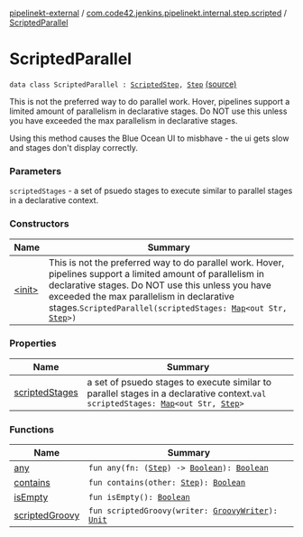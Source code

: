 [pipelinekt-external](../../index.md) / [com.code42.jenkins.pipelinekt.internal.step.scripted](../index.md) / [ScriptedParallel](./index.md)

# ScriptedParallel

`data class ScriptedParallel : `[`ScriptedStep`](../../com.code42.jenkins.pipelinekt.core.step/-scripted-step/index.md)`, `[`Step`](../../com.code42.jenkins.pipelinekt.core.step/-step/index.md) [(source)](https://github.com/code42/pipelinekt/tree/master/internal/src/main/kotlin/com/code42/jenkins/pipelinekt/internal/step/scripted/ScriptedParallel.kt#L18)

This is not the preferred way to do parallel work.  Hover, pipelines support a limited amount of parallelism
in declarative stages.  Do NOT use this unless you have exceeded the max parallelism in declarative stages.

Using this method causes the Blue Ocean UI to misbhave - the ui gets slow and
stages don't display correctly.

### Parameters

`scriptedStages` - a set of psuedo stages to execute similar to parallel stages in a declarative context.

### Constructors

| Name | Summary |
|---|---|
| [&lt;init&gt;](-init-.md) | This is not the preferred way to do parallel work.  Hover, pipelines support a limited amount of parallelism in declarative stages.  Do NOT use this unless you have exceeded the max parallelism in declarative stages.`ScriptedParallel(scriptedStages: `[`Map`](https://kotlinlang.org/api/latest/jvm/stdlib/kotlin.collections/-map/index.html)`<out Str, `[`Step`](../../com.code42.jenkins.pipelinekt.core.step/-step/index.md)`>)` |

### Properties

| Name | Summary |
|---|---|
| [scriptedStages](scripted-stages.md) | a set of psuedo stages to execute similar to parallel stages in a declarative context.`val scriptedStages: `[`Map`](https://kotlinlang.org/api/latest/jvm/stdlib/kotlin.collections/-map/index.html)`<out Str, `[`Step`](../../com.code42.jenkins.pipelinekt.core.step/-step/index.md)`>` |

### Functions

| Name | Summary |
|---|---|
| [any](any.md) | `fun any(fn: (`[`Step`](../../com.code42.jenkins.pipelinekt.core.step/-step/index.md)`) -> `[`Boolean`](https://kotlinlang.org/api/latest/jvm/stdlib/kotlin/-boolean/index.html)`): `[`Boolean`](https://kotlinlang.org/api/latest/jvm/stdlib/kotlin/-boolean/index.html) |
| [contains](contains.md) | `fun contains(other: `[`Step`](../../com.code42.jenkins.pipelinekt.core.step/-step/index.md)`): `[`Boolean`](https://kotlinlang.org/api/latest/jvm/stdlib/kotlin/-boolean/index.html) |
| [isEmpty](is-empty.md) | `fun isEmpty(): `[`Boolean`](https://kotlinlang.org/api/latest/jvm/stdlib/kotlin/-boolean/index.html) |
| [scriptedGroovy](scripted-groovy.md) | `fun scriptedGroovy(writer: `[`GroovyWriter`](../../com.code42.jenkins.pipelinekt.core.writer/-groovy-writer/index.md)`): `[`Unit`](https://kotlinlang.org/api/latest/jvm/stdlib/kotlin/-unit/index.html) |
